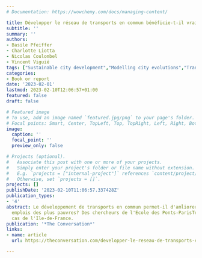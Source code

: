 ```yaml
---
# Documentation: https://wowchemy.com/docs/managing-content/

title: Développer le réseau de transports en commun bénéficie-t-il vraiment aux plus pauvres ?
subtitle: ''
summary: ''
authors:
- Basile Pfeiffer
- Charlotte Liotta
- Nicolas Coulombel
- Vincent Viguié
tags: ["Sustainable city development","Modelling city evolutions","Transport emissions"]
categories:
- Book or report
date: '2023-02-01'
lastmod: 2023-02-10T12:06:57+01:00
featured: false
draft: false

# Featured image
# To use, add an image named `featured.jpg/png` to your page's folder.
# Focal points: Smart, Center, TopLeft, Top, TopRight, Left, Right, BottomLeft, Bottom, BottomRight.
image:
  caption: ''
  focal_point: ''
  preview_only: false

# Projects (optional).
#   Associate this post with one or more of your projects.
#   Simply enter your project's folder or file name without extension.
#   E.g. `projects = ["internal-project"]` references `content/project/deep-learning/index.md`.
#   Otherwise, set `projects = []`.
projects: []
publishDate: '2023-02-10T11:06:57.337428Z'
publication_types:
- '4'
abstract: Le développement de transports en commun permet-il d'amĺiorer l'accès aux
  emplois des plus pauvres? Des chercheurs de l'Ecole des Ponts-ParisTech ont analys'ĺe
  cas de l'Ile-de-France.
publication: '*The Conversation*'
links:
- name: article
  url: https://theconversation.com/developper-le-reseau-de-transports-en-commun-beneficie-t-il-vraiment-aux-plus-pauvres-198261

---
```

